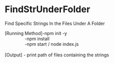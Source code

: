# FindStrUnderFolder
Find Specific Strings In the Files Under A Folder </br>

[Running Method]-npm init -y</br>
&nbsp;&nbsp;&nbsp;&nbsp;&nbsp;&nbsp;&nbsp;&nbsp;&nbsp;&nbsp;&nbsp;&nbsp;&nbsp;&nbsp;&nbsp;&nbsp;-npm install</br>
&nbsp;&nbsp;&nbsp;&nbsp;&nbsp;&nbsp;&nbsp;&nbsp;&nbsp;&nbsp;&nbsp;&nbsp;&nbsp;&nbsp;&nbsp;&nbsp;-npm start / node index.js</br></br>
[Output] - print path of files containing the strings
